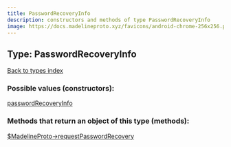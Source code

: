 ```yaml
---
title: PasswordRecoveryInfo
description: constructors and methods of type PasswordRecoveryInfo
image: https://docs.madelineproto.xyz/favicons/android-chrome-256x256.png
---
```

## Type: PasswordRecoveryInfo  
[Back to types index](index.md)



### Possible values (constructors):

[passwordRecoveryInfo](../constructors/passwordRecoveryInfo.md)  



### Methods that return an object of this type (methods):

[$MadelineProto->requestPasswordRecovery](../methods/requestPasswordRecovery.md)  



